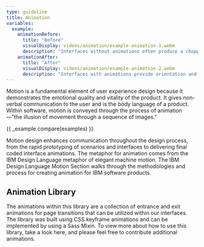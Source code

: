 ```yaml
---
type: guideline
title: Animation
variables:
  example:
    animationBefore:
      title: "Before"
      visualDisplay: videos/animation/example-animation-1.webm
      description: "Interfaces without animations often produce a choppy, disorienting, and confusing experience for the user."
    animationAfter:
      title: "After"
      visualDisplay: videos/animation/example-animation-2.webm
      description: "Interfaces with animations provide orientation and guidance for the user and make for a more pleasant experience."
---
```


Motion is a fundamental element of user experience design because it demonstrates the emotional quality and vitality of the product. It gives non-verbal communication to the user and is the body language of a product. Within software, motion is conveyed through the process of animation—"the illusion of movement through a sequence of images."

{{ _example.compare(examples) }}

Motion design enhances communication throughout the design process, from the rapid prototyping of scenarios and interfaces to delivering final coded interface animations. The metaphor for animation comes from the IBM Design Language metaphor of elegant machine motion. The IBM Design Language Motion Section walks through the methodologies and process for creating animation for IBM software products.


## Animation Library

The animations within this library are a collection of entrance and exit animations for page transitions that can be utilized within our interfaces. The library was built using CSS keyframe animations and can be implemented by using a Sass Mixin. To view more about how to use this library, take a look here, and please feel free to contribute additional animations.
